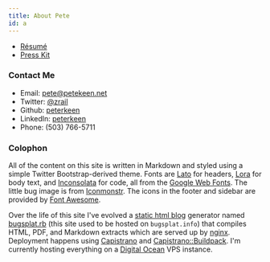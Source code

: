 ```yaml
---
title: About Pete
id: a
---
```


* [Résumé](/resume)
* [Press Kit](/press-kit)

### Contact Me

* <i class="fa fa-envelope"></i> Email: [pete@petekeen.net](mailto:pete@petekeen.net)
* <i class="fa fa-twitter"></i> Twitter: [@zrail](http://twitter.com/zrail)
* <i class="fa fa-github"></i> Github: [peterkeen](https://github.com/peterkeen)
* <i class="fa fa-linkedin"></i> LinkedIn: [peterkeen](http://www.linkedin.com/in/peterkeen)
* <i class="fa fa-phone"></i> Phone: (503) 766-5711

### Colophon

All of the content on this site is written in Markdown and styled using a simple Twitter Bootstrap-derived theme. Fonts are [Lato][] for headers, [Lora][] for body text, and [Inconsolata][] for code, all from the [Google Web Fonts][]. The little bug image is from [Iconmonstr]. The icons in the footer and sidebar are provided by [Font Awesome][].

Over the life of this site I've evolved a [static html blog][] generator named [bugsplat.rb][] (this site used to be hosted on `bugsplat.info`) that compiles HTML, PDF, and Markdown extracts which are served up by [nginx][]. Deployment happens using [Capistrano][] and [Capistrano::Buildpack][]. I'm currently hosting everything on a [Digital Ocean][] VPS instance.

[Inconsolata]: http://www.google.com/fonts/specimen/Inconsolata
[Lora]: http://www.google.com/fonts/specimen/Lora
[Lato]: http://www.google.com/fonts/specimen/Lato
[Google Web Fonts]: http://www.google.com/webfonts
[Iconmonstr]: http://iconmonstr.com/bug-3-icon/
[bugsplat.rb]: https://github.com/peterkeen/bugsplat.rb
[static html blog]: /static-html-blog
[nginx]: http://wiki.nginx.org/Main
[Capistrano]: https://github.com/capistrano/capistrano
[Capistrano::Buildpack]: https://github.com/peterkeen/capistrano-buildpack
[RamNode]: https://clientarea.ramnode.com/aff.php?aff=142
[Font Awesome]: http://fortawesome.github.io/Font-Awesome/
[Digital Ocean]: http://www.digitalocean.com
